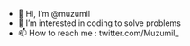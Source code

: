 - 👋 Hi, I’m @muzumil
- 👀 I’m interested in coding to solve problems 
- 📫 How to reach me : twitter.com/Muzumil_

<!---
muzumil/muzumil is a ✨ special ✨ repository because its `README.md` (this file) appears on your GitHub profile.
You can click the Preview link to take a look at your changes.
--->
